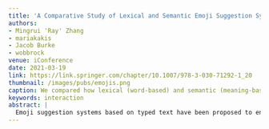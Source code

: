 ```yaml
---
title: 'A Comparative Study of Lexical and Semantic Emoji Suggestion Systems'
authors: 
- Mingrui 'Ray' Zhang
- mariakakis
- Jacob Burke
- wobbrock
venue: iConference
date: 2021-03-19
link: https://link.springer.com/chapter/10.1007/978-3-030-71292-1_20
thumbnail: /images/pubs/emojis.png
caption: We compared how lexical (word-based) and semantic (meaning-based) emoji suggestions mechanisms impact online conversations.
keywords: interaction
abstract: |
  Emoji suggestion systems based on typed text have been proposed to encourage emoji usage and enrich text messaging; however, such systems’ actual effects on the chat experience are unknown. We built an Android keyboard with both lexical (word-based) and semantic (meaning-based) emoji suggestion capabilities and compared these in two different studies. To investigate the effect of emoji suggestion in online conversations, we conducted a laboratory text-messaging study with 24 participants and a 15-day longitudinal field deployment with 18 participants. We found that participants picked more semantic suggestions than lexical suggestions and perceived the semantic suggestions as more relevant to the message content. Our subjective data showed that although the suggestion mechanism did not affect the chatting experience significantly, different mechanisms could change the composing behavior of the users and facilitate their emoji-searching needs in different ways.
---
```

